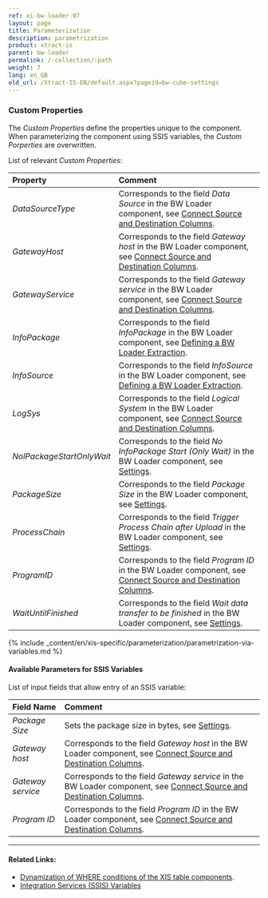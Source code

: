 ```yaml
---
ref: xi-bw-loader-07
layout: page
title: Parameterization
description: parametrization
product: xtract-is
parent: bw-loader
permalink: /:collection/:path
weight: 7
lang: en_GB
old_url: /Xtract-IS-EN/default.aspx?pageid=bw-cube-settings
---
```

### Custom Properties

The *Custom Properties* define the properties unique to the component.
When parameterizing the component using SSIS variables, the *Custom Porperties* are overwritten.

List of relevant *Custom Properties*:

|Property |Comment|
|:----|:----|
| *DataSourceType* | Corresponds to the field *Data Source* in the BW Loader component, see [Connect Source and Destination Columns](./connect-source-and-destination-column). |
| *GatewayHost* | Corresponds to the field *Gateway host* in the BW Loader component, see [Connect Source and Destination Columns](./connect-source-and-destination-column).|
| *GatewayService* | Corresponds to the field *Gateway service* in the BW Loader component, see [Connect Source and Destination Columns](./connect-source-and-destination-column).|
| *InfoPackage* | Corresponds to the field *InfoPackage* in the BW Loader component, see [Defining a BW Loader Extraction](./lookup-info-packages).|
| *InfoSource* | Corresponds to the field *InfoSource* in the BW Loader component, see [Defining a BW Loader Extraction](./lookup-info-packages).|
| *LogSys* | Corresponds to the field *Logical System* in the BW Loader component, see [Connect Source and Destination Columns](./connect-source-and-destination-column).|
| *NolPackageStartOnlyWait* | Corresponds to the field *No InfoPackage Start (Only Wait)* in the BW Loader component, see [Settings](./settings).|
| *PackageSize* | Corresponds to the field *Package Size* in the BW Loader component, see [Settings](./settings#general).|
| *ProcessChain* | Corresponds to the field *Trigger Process Chain after Upload* in the BW Loader component, see [Settings](./settings#general).|
| *ProgramID* | Corresponds to the field *Program ID* in the BW Loader component, see [Connect Source and Destination Columns](./connect-source-and-destination-column). |
| *WaitUntilFinished* | Corresponds to the field *Wait data transfer to be finished* in the BW Loader component, see [Settings](./settings#general). |


{% include _content/en/xis-specific/parameterization/parametrization-via-variables.md  %}

#### Available Parameters for SSIS Variables
List of input fields that allow entry of an SSIS variable:

|Field Name|Comment|
|:----|:----|
| *Package Size* | Sets the package size in bytes, see [Settings](./settings#general).|
| *Gateway host* | Corresponds to the field *Gateway host* in the BW Loader component, see [Connect Source and Destination Columns](./connect-source-and-destination-column). |
| *Gateway service* | Corresponds to the field *Gateway service* in the BW Loader component, see [Connect Source and Destination Columns](./connect-source-and-destination-column).|
| *Program ID* | Corresponds to the field *Program ID* in the BW Loader component, see [Connect Source and Destination Columns](./connect-source-and-destination-column).|


*****
#### Related Links:
- [Dynamization of WHERE conditions of the XIS table components](https://kb.theobald-software.com/tables/xtract-is-Dynamization-of-WHERE-conditions-of-the-XIS-table-components).
- [Integration Services (SSIS) Variables](https://docs.microsoft.com/en-us/sql/integration-services/integration-services-ssis-variables?view=sql-server-ver15)